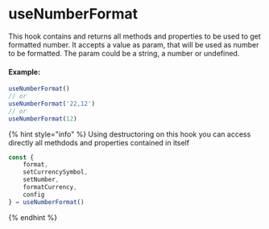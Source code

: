 # useNumberFormat

This hook contains and returns all methods and properties to be used  to get formatted number. It accepts a value as param, that will be used as number to be formatted. The param could be a string, a number or undefined.

#### Example:

```typescript
useNumberFormat()
// or
useNumberFormat('22,12')
// or 
useNumberFormat(12)
```

{% hint style="info" %}
Using destructoring on this hook you can access directly all methdods and properties contained in itself

```typescript
const {
    format,
    setCurrencySymbol,
    setNumber,
    formatCurrency,
    config
} = useNumberFormat()
```
{% endhint %}

